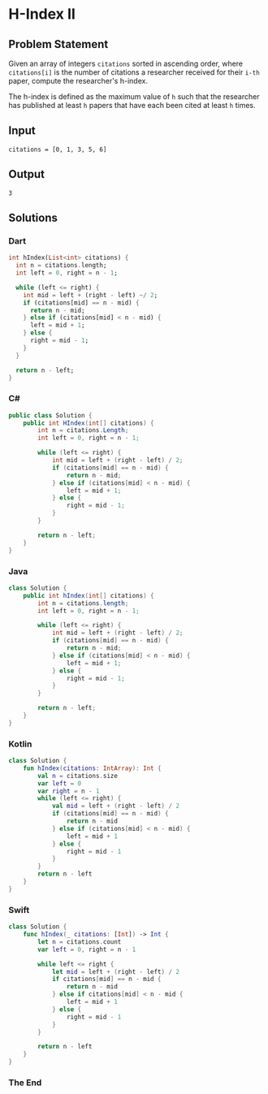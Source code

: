 # H-Index II

## Problem Statement

Given an array of integers `citations` sorted in ascending order, where `citations[i]` is the number of citations a researcher received for their `i-th` paper, compute the researcher's h-index.

The h-index is defined as the maximum value of `h` such that the researcher has published at least `h` papers that have each been cited at least `h` times.

## Input

```text
citations = [0, 1, 3, 5, 6]
```

## Output

```text
3
```

## Solutions

### Dart

```dart
int hIndex(List<int> citations) {
  int n = citations.length;
  int left = 0, right = n - 1;

  while (left <= right) {
    int mid = left + (right - left) ~/ 2;
    if (citations[mid] == n - mid) {
      return n - mid;
    } else if (citations[mid] < n - mid) {
      left = mid + 1;
    } else {
      right = mid - 1;
    }
  }

  return n - left;
}
```

### C#

```csharp
public class Solution {
    public int HIndex(int[] citations) {
        int n = citations.Length;
        int left = 0, right = n - 1;

        while (left <= right) {
            int mid = left + (right - left) / 2;
            if (citations[mid] == n - mid) {
                return n - mid;
            } else if (citations[mid] < n - mid) {
                left = mid + 1;
            } else {
                right = mid - 1;
            }
        }

        return n - left;
    }
}
```

### Java

```java
class Solution {
    public int hIndex(int[] citations) {
        int n = citations.length;
        int left = 0, right = n - 1;

        while (left <= right) {
            int mid = left + (right - left) / 2;
            if (citations[mid] == n - mid) {
                return n - mid;
            } else if (citations[mid] < n - mid) {
                left = mid + 1;
            } else {
                right = mid - 1;
            }
        }

        return n - left;
    }
}
```

### Kotlin

```kotlin
class Solution {
    fun hIndex(citations: IntArray): Int {
        val n = citations.size
        var left = 0
        var right = n - 1
        while (left <= right) {
            val mid = left + (right - left) / 2
            if (citations[mid] == n - mid) {
                return n - mid
            } else if (citations[mid] < n - mid) {
                left = mid + 1
            } else {
                right = mid - 1
            }
        }
        return n - left
    }
}
```

### Swift

```swift
class Solution {
    func hIndex(_ citations: [Int]) -> Int {
        let n = citations.count
        var left = 0, right = n - 1

        while left <= right {
            let mid = left + (right - left) / 2
            if citations[mid] == n - mid {
                return n - mid
            } else if citations[mid] < n - mid {
                left = mid + 1
            } else {
                right = mid - 1
            }
        }

        return n - left
    }
}
```

### The End

